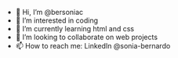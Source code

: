 - 👋 Hi, I’m @bersoniac
- 👀 I’m interested in coding
- 🌱 I’m currently learning html and css
- 💞️ I’m looking to collaborate on web projects
- 📫 How to reach me: LinkedIn @sonia-bernardo

<!---
bersoniac/bersoniac is a ✨ special ✨ repository because its `README.md` (this file) appears on your GitHub profile.
You can click the Preview link to take a look at your changes.
--->
